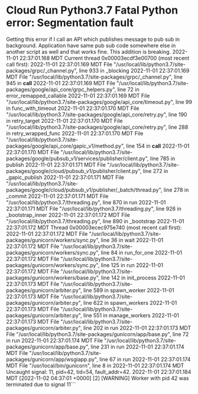 
# Cloud Run Python3.7 Fatal Python error: Segmentation fault

Getting this error if I call an API which publishes message to pub sub in background.
Application have same pub sub code somewhere else in another script as well and that works fine. This addition is breaking.
2022-11-01 22:37:01.168 MDT
Current thread 0x00003ecdf3e00700 (most recent call first):
2022-11-01 22:37:01.169 MDT
 File "/usr/local/lib/python3.7/site-packages/grpc/_channel.py", line 933 in _blocking
2022-11-01 22:37:01.169 MDT
 File "/usr/local/lib/python3.7/site-packages/grpc/_channel.py", line 945 in __call__
2022-11-01 22:37:01.169 MDT
 File "/usr/local/lib/python3.7/site-packages/google/api_core/grpc_helpers.py", line 72 in error_remapped_callable
2022-11-01 22:37:01.169 MDT
 File "/usr/local/lib/python3.7/site-packages/google/api_core/timeout.py", line 99 in func_with_timeout
2022-11-01 22:37:01.170 MDT
 File "/usr/local/lib/python3.7/site-packages/google/api_core/retry.py", line 190 in retry_target
2022-11-01 22:37:01.170 MDT
 File "/usr/local/lib/python3.7/site-packages/google/api_core/retry.py", line 288 in retry_wrapped_func
2022-11-01 22:37:01.170 MDT
 File "/usr/local/lib/python3.7/site-packages/google/api_core/gapic_v1/method.py", line 154 in __call__
2022-11-01 22:37:01.170 MDT
 File "/usr/local/lib/python3.7/site-packages/google/pubsub_v1/services/publisher/client.py", line 785 in publish
2022-11-01 22:37:01.171 MDT
 File "/usr/local/lib/python3.7/site-packages/google/cloud/pubsub_v1/publisher/client.py", line 272 in _gapic_publish
2022-11-01 22:37:01.171 MDT
 File "/usr/local/lib/python3.7/site-packages/google/cloud/pubsub_v1/publisher/_batch/thread.py", line 278 in _commit
2022-11-01 22:37:01.171 MDT
 File "/usr/local/lib/python3.7/threading.py", line 870 in run
2022-11-01 22:37:01.171 MDT
 File "/usr/local/lib/python3.7/threading.py", line 926 in _bootstrap_inner
2022-11-01 22:37:01.172 MDT
 File "/usr/local/lib/python3.7/threading.py", line 890 in _bootstrap
2022-11-01 22:37:01.172 MDT
Thread 0x00003ecec975e740 (most recent call first):
2022-11-01 22:37:01.172 MDT
 File "/usr/local/lib/python3.7/site-packages/gunicorn/workers/sync.py", line 36 in wait
2022-11-01 22:37:01.172 MDT
 File "/usr/local/lib/python3.7/site-packages/gunicorn/workers/sync.py", line 84 in run_for_one
2022-11-01 22:37:01.172 MDT
 File "/usr/local/lib/python3.7/site-packages/gunicorn/workers/sync.py", line 125 in run
2022-11-01 22:37:01.172 MDT
 File "/usr/local/lib/python3.7/site-packages/gunicorn/workers/base.py", line 142 in init_process
2022-11-01 22:37:01.173 MDT
 File "/usr/local/lib/python3.7/site-packages/gunicorn/arbiter.py", line 589 in spawn_worker
2022-11-01 22:37:01.173 MDT
 File "/usr/local/lib/python3.7/site-packages/gunicorn/arbiter.py", line 622 in spawn_workers
2022-11-01 22:37:01.173 MDT
 File "/usr/local/lib/python3.7/site-packages/gunicorn/arbiter.py", line 551 in manage_workers
2022-11-01 22:37:01.173 MDT
 File "/usr/local/lib/python3.7/site-packages/gunicorn/arbiter.py", line 202 in run
2022-11-01 22:37:01.173 MDT
 File "/usr/local/lib/python3.7/site-packages/gunicorn/app/base.py", line 72 in run
2022-11-01 22:37:01.174 MDT
 File "/usr/local/lib/python3.7/site-packages/gunicorn/app/base.py", line 231 in run
2022-11-01 22:37:01.174 MDT
 File "/usr/local/lib/python3.7/site-packages/gunicorn/app/wsgiapp.py", line 67 in run
2022-11-01 22:37:01.174 MDT
 File "/usr/local/bin/gunicorn", line 8 in <module>
2022-11-01 22:37:01.174 MDT
Uncaught signal: 11, pid=42, tid=54, fault_addr=42.
2022-11-01 22:37:01.184 MDT
[2022-11-02 04:37:01 +0000] [2] [WARNING] Worker with pid 42 was terminated due to signal 11```


        